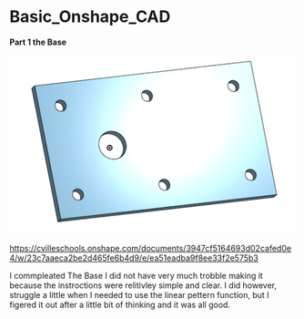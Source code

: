 # Basic_Onshape_CAD

**Part 1 the Base**

![TheBase](Images/TheBase.png)

https://cvilleschools.onshape.com/documents/3947cf5164693d02cafed0e4/w/23c7aaeca2be2d465fe6b4d9/e/ea51eadba9f8ee33f2e575b3

I commpleated The Base I did not have very much trobble making it because the instroctions were relitivley simple and clear. I did however, struggle a little when I needed to use the linear pettern function, but I figered it out after a little bit of thinking and it was all good.
